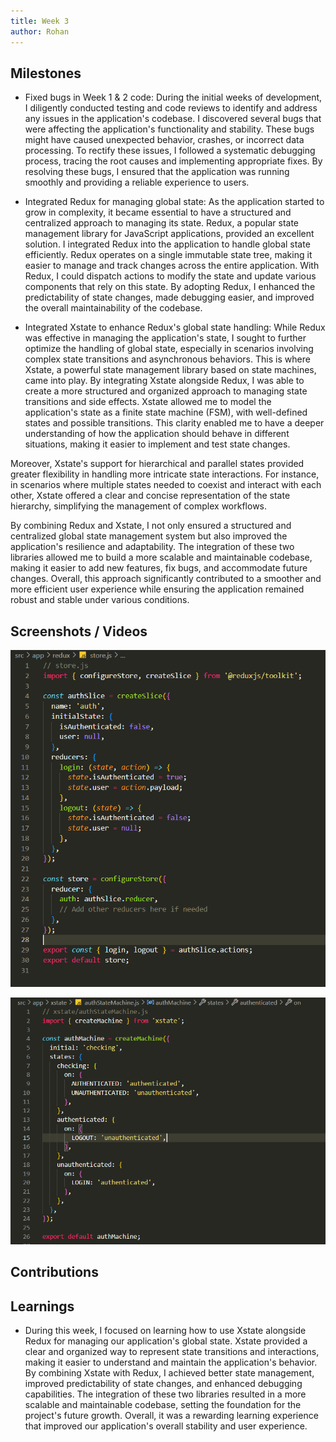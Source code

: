 ```yaml
---
title: Week 3
author: Rohan
---
```


## Milestones
- Fixed bugs in Week 1 & 2 code:
During the initial weeks of development, I diligently conducted testing and code reviews to identify and address any issues in the application's codebase. I discovered several bugs that were affecting the application's functionality and stability. These bugs might have caused unexpected behavior, crashes, or incorrect data processing. To rectify these issues, I followed a systematic debugging process, tracing the root causes and implementing appropriate fixes. By resolving these bugs, I ensured that the application was running smoothly and providing a reliable experience to users.

- Integrated Redux for managing global state:
As the application started to grow in complexity, it became essential to have a structured and centralized approach to managing its state. Redux, a popular state management library for JavaScript applications, provided an excellent solution. I integrated Redux into the application to handle global state efficiently. Redux operates on a single immutable state tree, making it easier to manage and track changes across the entire application. With Redux, I could dispatch actions to modify the state and update various components that rely on this state. By adopting Redux, I enhanced the predictability of state changes, made debugging easier, and improved the overall maintainability of the codebase.

- Integrated Xstate to enhance Redux's global state handling:
While Redux was effective in managing the application's state, I sought to further optimize the handling of global state, especially in scenarios involving complex state transitions and asynchronous behaviors. This is where Xstate, a powerful state management library based on state machines, came into play. By integrating Xstate alongside Redux, I was able to create a more structured and organized approach to managing state transitions and side effects. Xstate allowed me to model the application's state as a finite state machine (FSM), with well-defined states and possible transitions. This clarity enabled me to have a deeper understanding of how the application should behave in different situations, making it easier to implement and test state changes.

Moreover, Xstate's support for hierarchical and parallel states provided greater flexibility in handling more intricate state interactions. For instance, in scenarios where multiple states needed to coexist and interact with each other, Xstate offered a clear and concise representation of the state hierarchy, simplifying the management of complex workflows.

By combining Redux and Xstate, I not only ensured a structured and centralized global state management system but also improved the application's resilience and adaptability. The integration of these two libraries allowed me to build a more scalable and maintainable codebase, making it easier to add new features, fix bugs, and accommodate future changes. Overall, this approach significantly contributed to a smoother and more efficient user experience while ensuring the application remained robust and stable under various conditions.

## Screenshots / Videos 
![Redux Code](../assets/Redux-code.png)

![XState Code](../assets/xstate-code.png)

## Contributions

## Learnings

- During this week, I focused on learning how to use Xstate alongside Redux for managing our application's global state. Xstate provided a clear and organized way to represent state transitions and interactions, making it easier to understand and maintain the application's behavior. By combining Xstate with Redux, I achieved better state management, improved predictability of state changes, and enhanced debugging capabilities. The integration of these two libraries resulted in a more scalable and maintainable codebase, setting the foundation for the project's future growth. Overall, it was a rewarding learning experience that improved our application's overall stability and user experience.